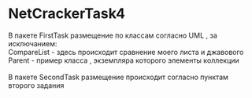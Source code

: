 # NetCrackerTask4

В пакете FirstTask размещение по классам согласно UML , за исключанием:
<br>CompareList - здесь происходит сравнение моего листа и джавового 
<br>Parent - пример класса , экземпляра которого элементы коллекции
<br>
<br>В пакете SecondTask размещение происходит согласно пунктам второго задания
